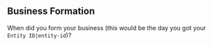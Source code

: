 ## Business Formation

When did you form your business (this would be the day you got your `Entity ID|entity-id`)?